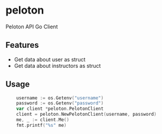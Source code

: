 # peloton
Peloton API Go Client

## Features

* Get data about user as struct
* Get data about instructors as struct

## Usage

```go
	username := os.Getenv("username")
	password := os.Getenv("password")
	var client *peloton.PelotonClient
	client = peloton.NewPelotonClient(username, password)
	me, _ := client.Me()
	fmt.printf("%s" me)
```
